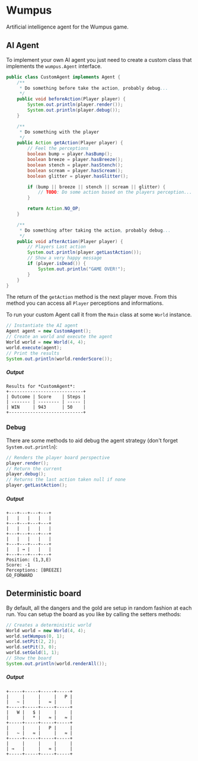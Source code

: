 Wumpus
======

Artificial intelligence agent for the Wumpus game.


AI Agent
--------

To implement your own AI agent you just need to create a custom class that implements the `wumpus.Agent` interface.

```java
public class CustomAgent implements Agent {
    /**
     * Do something before take the action, probably debug...
     */
    public void beforeAction(Player player) {
        System.out.println(player.render());
        System.out.println(player.debug());
    }

    /**
     * Do something with the player
     */
    public Action getAction(Player player) {
        // Feel the perceptions
        boolean bump = player.hasBump();
        boolean breeze = player.hasBreeze();
        boolean stench = player.hasStench();
        boolean scream = player.hasScream();
        boolean glitter = player.hasGlitter();

        if (bump || breeze || stench || scream || glitter) {
            // TODO: Do some action based on the players perception...
        }

        return Action.NO_OP;
    }

    /**
     * Do something after taking the action, probably debug...
     */
    public void afterAction(Player player) {
        // Players Last action
        System.out.println(player.getLastAction());
        // Show a very happy message
        if (player.isDead()) {
            System.out.println("GAME OVER!");
        }
    }
}
```

The return of the `getAction` method is the next player move. From this method you can access all `Player` perceptions and informations.

To run your custom Agent call it from the `Main` class at some `World` instance.

```java
// Instantiate the AI agent
Agent agent = new CustomAgent();
// Create an world and execute the agent
World world = new World(4, 4);
world.execute(agent);
// Print the results
System.out.println(world.renderScore());
```

##### Output

```
Results for *CustomAgent*:
+----------------------------+
| Outcome | Score    | Steps |
| ------- | -------- | ----- |
| WIN     | 943      | 50    |
+----------------------------+
```

### Debug

There are some methods to aid debug the agent strategy (don't forget `System.out.println`):

```java
// Renders the player board perspective
player.render();
// Return the current
player.debug();
// Returns the last action taken null if none
player.getLastAction();
```

##### Output

```
+---+---+---+---+
|   |   |   |   |
+---+---+---+---+
|   |   |   |   |
+---+---+---+---+
|   |   |   |   |
+---+---+---+---+
|   | → |   |   |
+---+---+---+---+
Position: (1,3,E)
Score: -1
Perceptions: [BREEZE]
GO_FORWARD
```


Deterministic board
-------------------

By default, all the dangers and the gold are setup in random fashion at each run. You can setup the board as you like by calling the setters methods:

```java
// Creates a deterministic world
World world = new World(4, 4);
world.setWumpus(0, 1);
world.setPit(2, 2);
world.setPit(3, 0);
world.setGold(1, 1);
// Show the board
System.out.println(world.renderAll());
```

##### Output

```
+-----+-----+-----+-----+
|     |     |     |   P |
|   ~ |     |   ≈ |     |
+-----+-----+-----+-----+
|   W |   $ |     |     |
|     |   * |   ≈ |   ≈ |
+-----+-----+-----+-----+
|     |     |   P |     |
|   ~ |   ≈ |     |   ≈ |
+-----+-----+-----+-----+
|     |     |     |     |
| →   |     |   ≈ |     |
+-----+-----+-----+-----+
```